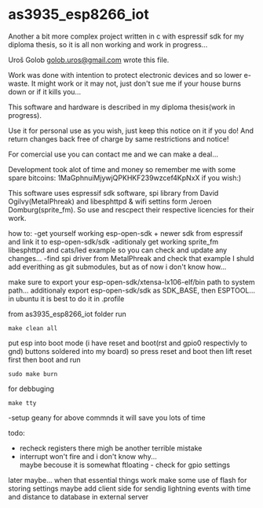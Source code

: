 # as3935_esp8266_iot
Another a bit more complex project written in c with espressif sdk for my diploma thesis, so it is all non working and work in progress...


Uroš Golob <golob.uros@gmail.com> wrote this file.
 
Work was done with intention to protect electronic devices and so lower e-waste.
It might work or it may not, just don't sue me if your house burns down or if it kills you...

This software and hardware is described in my diploma thesis(work in progress). 
   
Use it for personal use as you wish, just keep this notice on it if you do! 
And return changes back free of charge by same restrictions and notice! 

For comercial use you can contact me and we can make a deal...

Development took alot of time and money so remember me with some spare 
bitcoins: 1MaGphnuiMjywjQPKHKF239wzcef4KpNxX if you wish:)

This software uses espressif sdk software, spi library from David Ogilvy(MetalPhreak) and libesphttpd & wifi settins form Jeroen Domburg(sprite_fm). So use and rescpect their respective licencies for their work. 
 
how to:
-get yourself working esp-open-sdk + newer sdk from espressif and link it to esp-open-sdk/sdk 
-aditionaly get working sprite_fm libesphttpd and cats/led example so you can check and update any changes... 
-find spi driver from MetalPhreak and check that example
I shuld add everithing as git submodules, but as of now i don't know how...

make sure to export your esp-open-sdk/xtensa-lx106-elf/bin path to system path... additionaly export esp-open-sdk/sdk as SDK_BASE, then ESPTOOL... in ubuntu it is best to do it in .profile  

from as3935_esp8266_iot folder run

	make clean all

put esp into boot mode (i have reset and boot(rst and gpio0 respectivly to gnd) buttons soldered into my board) so press reset and boot then lift reset first then boot and run

	sudo make burn 

for debbuging

	make tty

-setup geany for above commnds it will save you lots of time

todo: 
- recheck registers there migh be another terrible mistake
- interrupt won't fire and i don't know why...  
maybe becouse it is somewhat ftloating - check for gpio settings

later maybe... 
when that essential things work make some use of flash for storing settings
maybe add client side for sendig lightning events with time  and distance to database in external server
